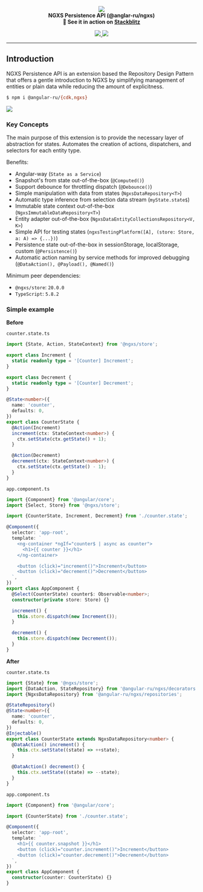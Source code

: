 <p align="center">
  <img src="https://raw.githubusercontent.com/ngxs/store/master/docs/assets/logo.png">
  <br />
  <b>NGXS Persistence API (@anglar-ru/ngxs)</b> <br />
  <b>🚀 See it in action on <a href="https://stackblitz.com/edit/ngxs-example-counter-app?file=src/app/count.state.ts">Stackblitz</a></b>
  <br />
</p>

<p align="center">
  <a href="https://badge.fury.io/js/%40angular-ru%2Fngxs">
    <img src="https://badge.fury.io/js/%40angular-ru%2Fngxs.svg" />
  </a>
  <a href="https://npm-stat.com/charts.html?package=%40angular-ru%2Fngxs&from=2019-09-01">
    <img src="https://img.shields.io/npm/dm/@angular-ru/ngxs" />
  </a>
</p>

---

## Introduction

NGXS Persistence API is an extension based the Repository Design Pattern that offers a gentle introduction to NGXS by
simplifying management of entities or plain data while reducing the amount of explicitness.

```bash
$ npm i @angular-ru/{cdk,ngxs}
```

![](https://habrastorage.org/webt/jd/t4/wo/jdt4woihu-chhiwlqqd4eogpelu.png)

### Key Concepts

The main purpose of this extension is to provide the necessary layer of abstraction for states. Automates the creation
of actions, dispatchers, and selectors for each entity type.

Benefits:

- Angular-way (`State as a Service`)
- Snapshot's from state out-of-the-box (`@Computed()`)
- Support debounce for throttling dispatch (`@Debounce()`)
- Simple manipulation with data from states (`NgxsDataRepository<T>`)
- Automatic type inference from selection data stream (`myState.state$`)
- Immutable state context out-of-the-box (`NgxsImmutableDataRepository<T>`)
- Entity adapter out-of-the-box (`NgxsDataEntityCollectionsRepository<V, K>`)
- Simple API for testing states (`ngxsTestingPlatform([A], (store: Store, a: A) => {...})`)
- Persistence state out-of-the-box in sessionStorage, localStorage, custom (`@Persistence()`)
- Automatic action naming by service methods for improved debugging (`@DataAction(), @Payload(), @Named()`)

Minimum peer dependencies:

- `@ngxs/store`: `20.0.0`
- `TypeScript`: `5.8.2`

### Simple example

**Before**

`counter.state.ts`

```typescript
import {State, Action, StateContext} from '@ngxs/store';

export class Increment {
  static readonly type = '[Counter] Increment';
}

export class Decrement {
  static readonly type = '[Counter] Decrement';
}

@State<number>({
  name: 'counter',
  defaults: 0,
})
export class CounterState {
  @Action(Increment)
  increment(ctx: StateContext<number>) {
    ctx.setState(ctx.getState() + 1);
  }

  @Action(Decrement)
  decrement(ctx: StateContext<number>) {
    ctx.setState(ctx.getState() - 1);
  }
}
```

`app.component.ts`

```typescript
import {Component} from '@angular/core';
import {Select, Store} from '@ngxs/store';

import {CounterState, Increment, Decrement} from './counter.state';

@Component({
  selector: 'app-root',
  template: `
    <ng-container *ngIf="counter$ | async as counter">
      <h1>{{ counter }}</h1>
    </ng-container>

    <button (click)="increment()">Increment</button>
    <button (click)="decrement()">Decrement</button>
  `,
})
export class AppComponent {
  @Select(CounterState) counter$: Observable<number>;
  constructor(private store: Store) {}

  increment() {
    this.store.dispatch(new Increment());
  }

  decrement() {
    this.store.dispatch(new Decrement());
  }
}
```

**After**

`counter.state.ts`

```typescript
import {State} from '@ngxs/store';
import {DataAction, StateRepository} from '@angular-ru/ngxs/decorators';
import {NgxsDataRepository} from '@angular-ru/ngxs/repositories';

@StateRepository()
@State<number>({
  name: 'counter',
  defaults: 0,
})
@Injectable()
export class CounterState extends NgxsDataRepository<number> {
  @DataAction() increment() {
    this.ctx.setState((state) => ++state);
  }

  @DataAction() decrement() {
    this.ctx.setState((state) => --state);
  }
}
```

`app.component.ts`

```typescript
import {Component} from '@angular/core';

import {CounterState} from './counter.state';

@Component({
  selector: 'app-root',
  template: `
    <h1>{{ counter.snapshot }}</h1>
    <button (click)="counter.increment()">Increment</button>
    <button (click)="counter.decrement()">Decrement</button>
  `,
})
export class AppComponent {
  constructor(counter: CounterState) {}
}
```
